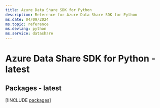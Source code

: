 ```yaml
---
title: Azure Data Share SDK for Python
description: Reference for Azure Data Share SDK for Python
ms.date: 04/09/2024
ms.topic: reference
ms.devlang: python
ms.service: datashare
---
```

# Azure Data Share SDK for Python - latest
## Packages - latest
[!INCLUDE [packages](data-share-index.md)]